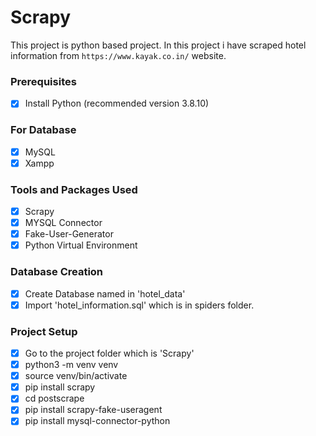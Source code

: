 # Scrapy

This project is python based project. In this project i have scraped hotel information from ```https://www.kayak.co.in/``` website.

### Prerequisites
- [x] Install Python (recommended version 3.8.10)

### For Database
- [x] MySQL
- [x] Xampp

### Tools and Packages Used
- [x] Scrapy
- [x] MYSQL Connector
- [x] Fake-User-Generator
- [x] Python Virtual Environment

### Database Creation
- [x] Create Database named in 'hotel_data'
- [x] Import 'hotel_information.sql' which is in spiders folder.

### Project Setup
- [x] Go to the project folder which is 'Scrapy'
- [x] python3 -m venv venv
- [x] source venv/bin/activate
- [x] pip install scrapy
- [x] cd postscrape
- [x] pip install scrapy-fake-useragent
- [x] pip install mysql-connector-python
